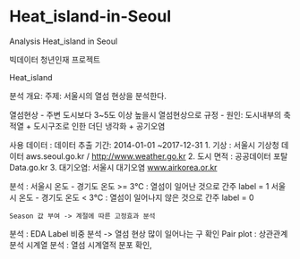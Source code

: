 # Heat_island-in-Seoul
Analysis Heat_island in Seoul 

빅데이터 청년인재 프로젝트

 Heat_island

분석 개요:
주제: 	  서울시의 열섬 현상을 분석한다.

열섬현상 - 주변 도시보다 3~5도 이상 높을시 열섬현상으로 규정
	- 원인: 도시내부의 축적열 + 도시구조로 인한 더딘 냉각화 + 공기오염

사용 데이터 :  데이터 추출 기간:  2014-01-01 ~2017-12-31
	     1. 기상 : 서울시 기상청 데이터  aws.seoul.go.kr /  http://www.weather.go.kr
 	     2. 도시 면적 : 공공데이터 포탈   Data.go.kr
	     3. 대기오염: 서울시 대기오염   www.airkorea.or.kr

분석 :
	서울시 온도 - 경기도 온도 >= 3℃  : 열섬이 일어난 것으로 간주 label = 1
	서울시 온도 - 경기도 온도 < 3℃  : 열섬이 일어나지 않은 것으로 간주 label = 0

	Season 값 부여 -> 계절에 따른 고정효과 분석	

분석 : EDA 
	Label 비중 분석 -> 열섬 현상 많이 일어나는 구 확인
	Pair plot :  상관관계 분석
	시계열 분석 :  열섬 시계열적 분포 확인, 

		
